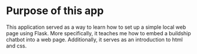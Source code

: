 # Purpose of this app
This application served as a way to learn how to set up a simple local web page using Flask. 
More specifically, it teaches me how to embed a buildship chatbot into a web page.
Additionally, it serves as an introduction to html and css.